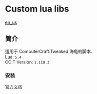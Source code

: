 # Custom lua libs
[en_us](https://github.com/acaeaeeda/Custom-lua-libs/blob/6d1cb1dd7d105a4ea820e74acc3f072d44575a0d/en_us/README.md)<br>
## 简介
适用于 ComputerCraft:Tweaked 海龟的脚本.<br>
Lua: `5.4`<br>
CC:T Version: `1.110.3` <br>
### 安装
[官方文档](https://tweaked.cc/guide/using_require.html)